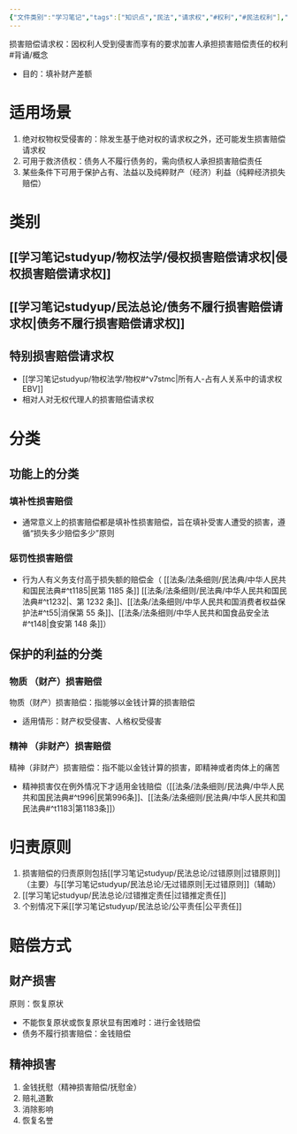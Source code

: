 ```yaml
---
{"文件类别":"学习笔记","tags":["知识点","民法","请求权","#权利","#民法权利"],"dg-publish":true,"aliases":["损害赔偿债权"],"permalink":"/学习笔记studyup/民法总论/损害赔偿请求权/","dgPassFrontmatter":true,"created":"2024-10-24T22:23:58.605+08:00","updated":"2024-11-13T21:13:38.750+08:00"}
---
```


损害赔偿请求权：因权利人受到侵害而享有的要求加害人承担损害赔偿责任的权利 #背诵/概念 
- 目的：填补财产差额
# 适用场景
1. 绝对权物权受侵害的：除发生基于绝对权的请求权之外，还可能发生损害赔偿请求权
2. 可用于救济债权：债务人不履行债务的，需向债权人承担损害赔偿责任
3. 某些条件下可用于保护占有、法益以及纯粹财产（经济）利益（纯粹经济损失赔偿）
# 类别
## [[学习笔记studyup/物权法学/侵权损害赔偿请求权\|侵权损害赔偿请求权]]
## [[学习笔记studyup/民法总论/债务不履行损害赔偿请求权\|债务不履行损害赔偿请求权]]
## 特别损害赔偿请求权
- [[学习笔记studyup/物权法学/物权#^v7stmc\|所有人-占有人关系中的请求权 EBV]]
- 相对人对无权代理人的损害赔偿请求权
# 分类
## 功能上的分类
### 填补性损害赔偿
- 通常意义上的损害赔偿都是填补性损害赔偿，旨在填补受害人遭受的损害，遵循“损失多少赔偿多少”原则
### 惩罚性损害赔偿
- 行为人有义务支付高于损失额的赔偿金（ [[法条/法条细则/民法典/中华人民共和国民法典#^t1185\|民第 1185 条]] [[法条/法条细则/民法典/中华人民共和国民法典#^t1232\|、第 1232 条]]、[[法条/法条细则/中华人民共和国消费者权益保护法#^t55\|消保第 55 条]]、[[法条/法条细则/中华人民共和国食品安全法#^t148\|食安第 148 条]]）
## 保护的利益的分类
### 物质 （财产）损害赔偿
物质（财产）损害赔偿：指能够以金钱计算的损害赔偿
- 适用情形：财产权受侵害、人格权受侵害
### 精神 （非财产）损害赔偿
精神（非财产）损害赔偿：指不能以金钱计算的损害，即精神或者肉体上的痛苦
- 精神损害仅在例外情况下才适用金钱赔偿（[[法条/法条细则/民法典/中华人民共和国民法典#^t996\|民第996条]]、[[法条/法条细则/民法典/中华人民共和国民法典#^t1183\|第1183条]]）
# 归责原则
1. 损害赔偿的归责原则包括[[学习笔记studyup/民法总论/过错原则\|过错原则]]（主要）与[[学习笔记studyup/民法总论/无过错原则\|无过错原则]]（辅助）
2. [[学习笔记studyup/民法总论/过错推定责任\|过错推定责任]]
3. 个别情况下采[[学习笔记studyup/民法总论/公平责任\|公平责任]]
# 赔偿方式
## 财产损害
原则：恢复原状
- 不能恢复原状或恢复原状显有困难时：进行金钱赔偿
- 债务不履行损害赔偿：金钱赔偿
## 精神损害
1. 金钱抚慰（精神损害赔偿/抚慰金）
2. 赔礼道歉
3. 消除影响
4. 恢复名誉